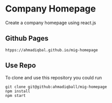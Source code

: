 # Company Homepage

Create a company homepage using react.js

## Github Pages
```
htpps://ahmadiqbal.github.io/mig-homepage
```

## Use Repo
To clone and use this repository you could run
```
git clone git@github:ahmadiqball/mig-homepage
npm install
npm start
```
